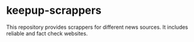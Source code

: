# keepup-scrappers
This repository provides scrappers for different news sources. It includes reliable and fact check websites.
